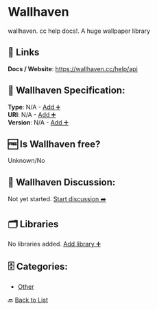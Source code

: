 # Wallhaven

wallhaven. cc help docs!. A huge wallpaper library

##  🔗 Links
**Docs / Website**: https://wallhaven.cc/help/api

## 🧬 Wallhaven Specification:
**Type**: N/A - [Add ➕](https://github.com/apis-list/apis-list/edit/main/apis/wallhaven/wallhaven.yaml)  
**URI**: N/A - [Add ➕](https://github.com/apis-list/apis-list/edit/main/apis/wallhaven/wallhaven.yaml)  
**Version**: N/A - [Add ➕](https://github.com/apis-list/apis-list/edit/main/apis/wallhaven/wallhaven.yaml)

## 🆓 Is Wallhaven free?
 Unknown/No 

## 💬 Wallhaven Discussion:
Not yet started. [Start discussion ➡️](https://github.com/apis-list/apis-list/discussions/new)

## 🗂️ Libraries

No libraries added. [Add library ➕](https://github.com/apis-list/apis-list/edit/main/apis/wallhaven/wallhaven.yaml)    


## 🗄️ Categories:
- [Other](https://github.com/apis-list/apis-list#other-)

🔙  [Back to List](https://github.com/apis-list/apis-list)
